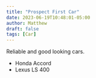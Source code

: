 ```yaml
---
title: "Prospect First Car"
date: 2023-06-19T10:48:01-05:00
author: Matthew
draft: false
tags: [Car]
---
```


Reliable and good looking cars.

- Honda Accord
- Lexus LS 400 